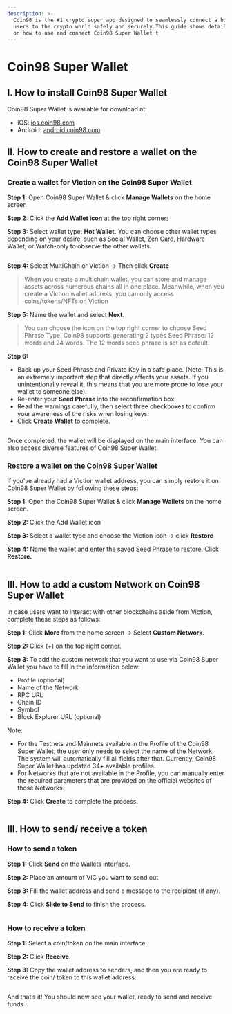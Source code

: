 ```yaml
---
description: >-
  Coin98 is the #1 crypto super app designed to seamlessly connect a billion
  users to the crypto world safely and securely.This guide shows detailed steps
  on how to use and connect Coin98 Super Wallet t
---
```


# Coin98 Super Wallet

## I. How to install Coin98 Super Wallet

Coin98 Super Wallet is available for download at:

* iOS: [ios.coin98.com](https://ios.coin98.com/)
* Android: [android.coin98.com](https://android.coin98.com/)

## II. How to create and restore a wallet on the Coin98 Super Wallet

### Create a wallet for Viction on the Coin98 Super Wallet

**Step 1:** Open Coin98 Super Wallet & click **Manage Wallets** on the home screen

**Step 2:** Click the **Add Wallet icon** at the top right corner;

**Step 3:** Select wallet type: **Hot Wallet.** You can choose other wallet types depending on your desire, such as Social Wallet, Zen Card, Hardware Wallet, or Watch-only to observe the other wallets.

<figure><img src="../../.gitbook/assets/image (3) (1) (1) (1).png" alt=""><figcaption></figcaption></figure>

**Step 4:** Select MultiChain or Viction → Then click **Create**

> When you create a multichain wallet, you can store and manage assets across numerous chains all in one place. Meanwhile, when you create a Viction wallet address, you can only access coins/tokens/NFTs on Viction

**Step 5:** Name the wallet and select **Next**.

> You can choose the icon on the top right corner to choose Seed Phrase Type. Coin98 supports generating 2 types Seed Phrase: 12 words and 24 words. The 12 words seed phrase is set as default.

**Step 6:**

* Back up your Seed Phrase and Private Key in a safe place. (Note: This is an extremely important step that directly affects your assets. If you unintentionally reveal it, this means that you are more prone to lose your wallet to someone else).
* Re-enter your **Seed Phrase** into the reconfirmation box.
* Read the warnings carefully, then select three checkboxes to confirm your awareness of the risks when losing keys.
* Click **Create Wallet** to complete.

<figure><img src="../../.gitbook/assets/image (5) (1) (1).png" alt=""><figcaption></figcaption></figure>

Once completed, the wallet will be displayed on the main interface. You can also access diverse features of Coin98 Super Wallet.

### Restore a wallet on the Coin98 Super Wallet

If you’ve already had a Viction wallet address, you can simply restore it on Coin98 Super Wallet by following these steps:

**Step 1:** Open the Coin98 Super Wallet & click **Manage Wallets** on the home screen.

**Step 2:** Click the Add Wallet icon

**Step 3:** Select a wallet type and choose the Viction icon → click **Restore**

**Step 4:** Name the wallet and enter the saved Seed Phrase to restore. Click **Restore.**

<figure><img src="../../.gitbook/assets/image (6) (1).png" alt=""><figcaption></figcaption></figure>

## III. How to add a custom Network on Coin98 Super Wallet

In case users want to interact with other blockchains aside from Viction, complete these steps as follows:

**Step 1:** Click **More** from the home screen → Select **Custom Network**.

**Step 2:** Click (+) on the top right corner.

**Step 3:** To add the custom network that you want to use via Coin98 Super Wallet you have to fill in the information below:

* Profile (optional)
* Name of the Network
* RPC URL
* Chain ID
* Symbol
* Block Explorer URL (optional)

Note:

* For the Testnets and Mainnets available in the Profile of the Coin98 Super Wallet, the user only needs to select the name of the Network. The system will automatically fill all fields after that. Currently, Coin98 Super Wallet has updated 34+ available profiles.
* For Networks that are not available in the Profile, you can manually enter the required parameters that are provided on the official websites of those Networks.

**Step 4:** Click **Create** to complete the process.

<figure><img src="../../.gitbook/assets/image (12) (1).png" alt=""><figcaption></figcaption></figure>

## III. How to send/ receive a token

### **How to send a token**

**Step 1:** Click **Send** on the Wallets interface.

**Step 2:** Place an amount of VIC you want to send out

**Step 3:** Fill the wallet address and send a message to the recipient (if any).

**Step 4:** Click **Slide to Send** to finish the process.

<figure><img src="../../.gitbook/assets/image (13) (1).png" alt=""><figcaption></figcaption></figure>

### **How to receive a token**

**Step 1:** Select a coin/token on the main interface.

**Step 2:** Click **Receive**.

**Step 3:** Copy the wallet address to senders, and then you are ready to receive the coin/ token to this wallet address.

<figure><img src="../../.gitbook/assets/image (17).png" alt=""><figcaption></figcaption></figure>

And that’s it! You should now see your wallet, ready to send and receive funds.
